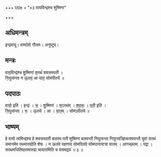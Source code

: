 +++
title = "०३ वायविन्द्रश्च शुष्मिणा"

+++
## अधिमन्त्रम्
इन्द्रवायू। वामदेवो गौतमः। अनुष्टुप्।

## मन्त्रः
वाय॒विन्द्र॑श्च शु॒ष्मिणा॑ स॒रथं॑ शवसस्पती ।  
नि॒युत्व॑न्ता न ऊ॒तय॒ आ या॑तं॒ सोम॑पीतये ॥

## पदपाठः
वायो॒ इति॑ । इन्द्रः॑ । च॒ । शु॒ष्मिणा॑ । स॒ऽरथ॑म् । श॒व॒सः॒ । प॒ती॒ इति॑ ।  
नि॒युत्व॑न्ता । नः॒ । ऊ॒तये॑ । आ । या॒त॒म् । सोम॑ऽपीतये ॥

## भाष्यम्
हे वायो त्वमिन्द्रश्च हे शवसस्पती बलस्य पती शुष्मिणा बलवन्तौ नियुत्वन्ता नियुत्सञ्ज्ञिकाश्ववन्तौ युवां सरथं समानमेव रथमारुह्येति शेषः । न ऊतये रक्षणाय सोमपितये सोमपानायात्रा यातम् । आगच्छतम् । यद्वा । सरथमधितिष्ठतमारुह्य चायातमिति च वाक्यद्वयं ॥ ३ ॥